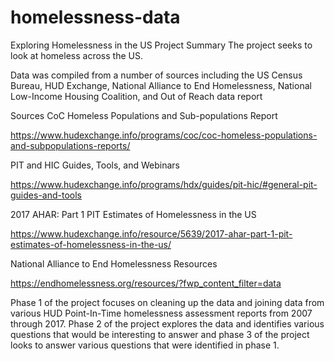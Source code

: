 # homelessness-data

Exploring Homelessness in the US Project Summary
The project seeks to look at homeless across the US. 

Data was compiled from a number of sources including the US Census Bureau, HUD Exchange, National Alliance to End Homelessness, National Low-Income Housing Coalition, and Out of Reach data report

Sources
CoC Homeless Populations and Sub-populations Report

https://www.hudexchange.info/programs/coc/coc-homeless-populations-and-subpopulations-reports/


PIT and HIC Guides, Tools, and Webinars

https://www.hudexchange.info/programs/hdx/guides/pit-hic/#general-pit-guides-and-tools


2017 AHAR: Part 1 PIT Estimates of Homelessness in the US 

https://www.hudexchange.info/resource/5639/2017-ahar-part-1-pit-estimates-of-homelessness-in-the-us/


National Alliance to End Homelessness Resources

https://endhomelessness.org/resources/?fwp_content_filter=data


Phase 1 of the project focuses on cleaning up the data and joining data from various HUD Point-In-Time homelessness assessment reports from 2007 through 2017. Phase 2 of the project explores the data and identifies various questions that would be interesting to answer and phase 3 of the project looks to answer various questions that were identified in phase 1.
